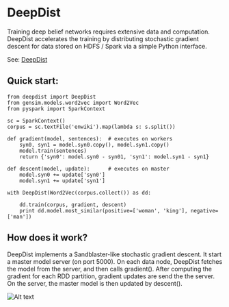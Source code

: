 DeepDist
====

Training deep belief networks requires extensive data and computation. DeepDist accelerates the training by distributing stochastic gradient descent for data stored on HDFS / Spark via a simple Python interface.

See: [DeepDist](http://deepdist.com)

Quick start:
----

    from deepdist import DeepDist
    from gensim.models.word2vec import Word2Vec
    from pyspark import SparkContext
 
    sc = SparkContext()
    corpus = sc.textFile('enwiki').map(lambda s: s.split())
 
    def gradient(model, sentences):  # executes on workers
        syn0, syn1 = model.syn0.copy(), model.syn1.copy()
        model.train(sentences)
        return {'syn0': model.syn0 - syn01, 'syn1': model.syn1 - syn1}
 
    def descent(model, update):      # executes on master
        model.syn0 += update['syn0']
        model.syn1 += update['syn1']
 
    with DeepDist(Word2Vec(corpus.collect()) as dd:
 
        dd.train(corpus, gradient, descent)
        print dd.model.most_similar(positive=['woman', 'king'], negative=['man'])

How does it work?
----

DeepDist implements a Sandblaster-like stochastic gradient descent. It start a master model server (on port 5000). On each data node, DeepDist fetches the model from the server, and then calls gradient(). After computing the gradient for each RDD partition, gradient updates are send the the server. On the server, the master model is then updated by descent().

![Alt text](http://deepdist.com/images/deepdistdesign.png)
